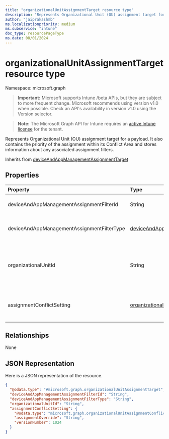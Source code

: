 ```yaml
---
title: "organizationalUnitAssignmentTarget resource type"
description: "Represents Organizational Unit (OU) assignment target for a payload. It also contains the priority of the assignment within its Conflict Area and stores information about any associated assignment filters."
author: "jaiprakashmb"
ms.localizationpriority: medium
ms.subservice: "intune"
doc_type: resourcePageType
ms.date: 08/01/2024
---
```


# organizationalUnitAssignmentTarget resource type

Namespace: microsoft.graph

> **Important:** Microsoft supports Intune /beta APIs, but they are subject to more frequent change. Microsoft recommends using version v1.0 when possible. Check an API's availability in version v1.0 using the Version selector.

> **Note:** The Microsoft Graph API for Intune requires an [active Intune license](https://go.microsoft.com/fwlink/?linkid=839381) for the tenant.

Represents Organizational Unit (OU) assignment target for a payload. It also contains the priority of the assignment within its Conflict Area and stores information about any associated assignment filters.


Inherits from [deviceAndAppManagementAssignmentTarget](../resources/intune-shared-deviceandappmanagementassignmenttarget.md)

## Properties
|Property|Type|Description|
|:---|:---|:---|
|deviceAndAppManagementAssignmentFilterId|String|The Id of the filter for the target assignment. Inherited from [deviceAndAppManagementAssignmentTarget](../resources/intune-shared-deviceandappmanagementassignmenttarget.md)|
|deviceAndAppManagementAssignmentFilterType|[deviceAndAppManagementAssignmentFilterType](../resources/intune-shared-deviceandappmanagementassignmentfiltertype.md)|The type of filter of the target assignment i.e. Exclude or Include. Inherited from [deviceAndAppManagementAssignmentTarget](../resources/intune-shared-deviceandappmanagementassignmenttarget.md). Possible values are: `none`, `include`, `exclude`.|
|organizationalUnitId|String|Indicates the Entra ID of the Organizational Unit (OU) to which the payload is assigned. The payload assignment can be direct or inherited to an OU. This Organizational Unit (OU) ID refers to the Organizational Unit (OU) to which the assignment was directly assigned. Read-Only.|
|assignmentConflictSetting|[organizationalUnitAssignmentConflictSetting](../resources/intune-shared-organizationalunitassignmentconflictsetting.md)|Indicates rules to resolve conflicting settings for an Organizational Unit (OU) assignment. These settings help determine the relative order of payloads within a conflict area, as set by the admin during assignment. Read-Only.|

## Relationships
None

## JSON Representation
Here is a JSON representation of the resource.
<!-- {
  "blockType": "resource",
  "@odata.type": "microsoft.graph.organizationalUnitAssignmentTarget"
}
-->
``` json
{
  "@odata.type": "#microsoft.graph.organizationalUnitAssignmentTarget",
  "deviceAndAppManagementAssignmentFilterId": "String",
  "deviceAndAppManagementAssignmentFilterType": "String",
  "organizationalUnitId": "String",
  "assignmentConflictSetting": {
    "@odata.type": "microsoft.graph.organizationalUnitAssignmentConflictSetting",
    "assignmentOverride": "String",
    "versionNumber": 1024
  }
}
```